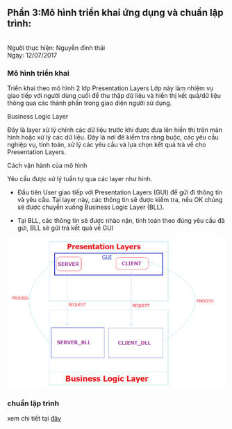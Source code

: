 <h2>Phần 3:Mô hình triển khai ứng dụng và chuẩn lập trình:</h2>

<br>Người thực hiện: Nguyễn đình thái
<br>Ngày: 12/07/2017

<h3>Mô hình triển khai</h3>
Triển khai theo mô hình 2 lớp
Presentation Layers
Lớp này làm nhiệm vụ giao tiếp với người dùng cuối để thu thập dữ liệu và hiển thị kết quả/dữ liệu thông qua các thành phần trong giao diện người sử dụng.

Business Logic Layer

Đây là layer xử lý chính các dữ liệu trước khi được đưa lên hiển thị trên màn hình hoặc xử lý các dữ liệu.
Đây là nơi đê kiểm tra ràng buộc, các yêu cầu nghiệp vụ, tính toán, xử lý các yêu cầu và lựa chọn kết quả trả về cho Presentation Layers.

Cách vận hành của mô hình

Yêu cầu được xử lý tuần tự qua các layer như hình.
- Đầu tiên User giao tiếp với Presentation Layers (GUI) để gửi đi thông tin và yêu cầu. Tại layer này, các thông tin sẽ được kiểm tra, nếu OK chúng sẽ được chuyển xuống Business Logic Layer (BLL).

- Tại BLL, các thông tin sẽ được nhào nặn, tính toán theo đúng yêu cầu đã gửi, BLL sẽ gửi trả kết quả về GUI
<img src='/img/2_TIER.png'>


<h3>chuẩn lập trình</h3>
xem chi tiết tại <a href="http://csc.edu.vn/lap-trinh-di-dong/tin-tuc/Tin-dao-tao-LTDD/10-dieu-nen-biet-ve-phong-cach-viet-code-Python-Theo-tieu-chuan-PEP8-776
">đây </a>

